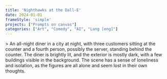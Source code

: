 ```yaml
---
title: 'Nighthawks at the Dall-E'
date: 2024-01-01
frameStyle: 'simple'
projects: ["Prompts on canvas"]
categories: ["Art", "Comedy", "AI", "Lang [eng]"]
---
```

\> An all-night diner in a city at night, with three customers sitting at the counter and a fourth person, possibly the server, standing behind the counter. The diner is brightly lit, and the exterior is mostly dark, with a few buildings visible in the background. The scene has a sense of loneliness and isolation, as the figures are all alone and seem lost in their own thoughts.